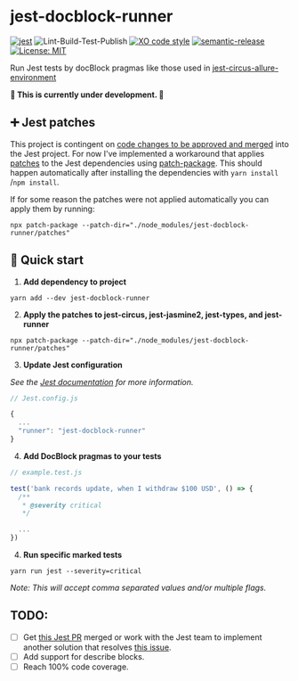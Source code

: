 # jest-docblock-runner

[![jest](https://jestjs.io/img/jest-badge.svg)](https://github.com/facebook/jest)
![Lint-Build-Test-Publish](https://github.com/ryparker/jest-allure-runner/workflows/Lint-Build-Test-Publish/badge.svg)
[![XO code style](https://img.shields.io/badge/code_style-XO-5ed9c7.svg)](https://github.com/xojs/xo)
[![semantic-release](https://img.shields.io/badge/%20%20%F0%9F%93%A6%F0%9F%9A%80-semantic--release-e10079.svg)](https://github.com/semantic-release/semantic-release)
[![License: MIT](https://img.shields.io/badge/License-MIT-yellow.svg)](https://opensource.org/licenses/MIT)

Run Jest tests by docBlock pragmas like those used in [jest-circus-allure-environment](https://github.com/ryparker/jest-circus-allure-environment)

**🚧 This is currently under development. 🚧**

## ➕ Jest patches

This project is contingent on [code changes to be approved and merged](https://github.com/facebook/jest/pull/10294) into the Jest project. For now I've implemented a workaround that applies [patches](./patches) to the Jest dependencies using [patch-package](https://github.com/ds300/patch-package). This should happen automatically after installing the dependencies with `yarn install` /`npm install`.

If for some reason the patches were not applied automatically you can apply them by running:
```shell
npx patch-package --patch-dir="./node_modules/jest-docblock-runner/patches"
```

## 🚀 Quick start

1. **Add dependency to project**

```shell
yarn add --dev jest-docblock-runner
```

2. **Apply the patches to jest-circus, jest-jasmine2, jest-types, and jest-runner**

```shell
npx patch-package --patch-dir="./node_modules/jest-docblock-runner/patches"
```

3. **Update Jest configuration**

_See the [Jest documentation](https://jestjs.io/docs/en/configuration#runner-string) for more information._

```js
// Jest.config.js

{
  ...
  "runner": "jest-docblock-runner"
}
```

4. **Add DocBlock pragmas to your tests**

```js
// example.test.js

test('bank records update, when I withdraw $100 USD', () => {
  /**
   * @severity critical
   */

  ...
})
```

4. **Run specific marked tests**

```shell
yarn run jest --severity=critical
```

_Note: This will accept comma separated values and/or multiple flags._

## TODO:

- [ ] Get [this Jest PR](https://github.com/facebook/jest/pull/10294) merged or work with the Jest team to implement another solution that resolves [this issue](https://github.com/facebook/jest/issues/10288).
- [ ] Add support for describe blocks.
- [ ] Reach 100% code coverage.